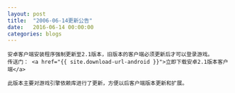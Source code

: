 ```yaml
---
layout: post
title:  "2006-06-14更新公告"
date:   2016-06-14 00:00:00
categories: blogs
---
```



<div class="post-content">
<p>
		
	安卓客户端安装程序强制更新至2.1版本，旧版本的客户端必须更新后才可以登录游戏。
	传送门： <a href="{{ site.download-url-android }}">立即下载安卓2.1版本客户端</a>
	
	此版本主要对游戏引擎依赖库进行了更新，方便以后客户端版本更新和扩展。 
	
</p>
<!--more-->
<p>
		
</p>

</div>